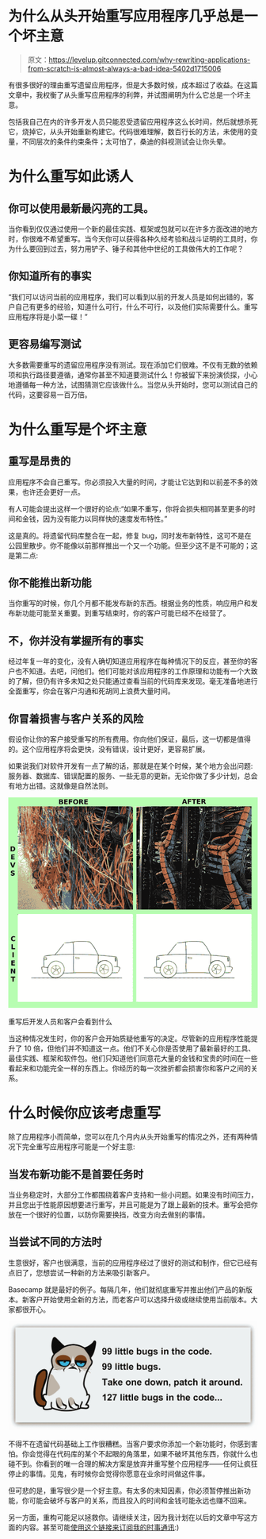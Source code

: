 # 为什么从头开始重写应用程序几乎总是一个坏主意

> 原文：<https://levelup.gitconnected.com/why-rewriting-applications-from-scratch-is-almost-always-a-bad-idea-5402d1715006>

有很多很好的理由重写遗留应用程序，但是大多数时候，成本超过了收益。在这篇文章中，我权衡了从头重写应用程序的利弊，并试图阐明为什么它总是一个坏主意。

包括我自己在内的许多开发人员只能忍受遗留应用程序这么长时间，然后就想杀死它，烧掉它，从头开始重新构建它。代码很难理解，数百行长的方法，未使用的变量，不同层次的条件约束条件；太可怕了，桑迪的斜视测试会让你头晕。

# 为什么重写如此诱人

## 你可以使用最新最闪亮的工具。

当你看到仅仅通过使用一个新的最佳实践、框架或包就可以在许多方面改进的地方时，你很难不希望重写。当今天你可以获得各种久经考验和战斗证明的工具时，你为什么要回到过去，努力用铲子、锤子和其他中世纪的工具做伟大的工作呢？

## 你知道所有的事实

“我们可以访问当前的应用程序，我们可以看到以前的开发人员是如何出错的，客户自己有更多的经验，知道什么可行，什么不可行，以及他们实际需要什么。重写应用程序将是小菜一碟！”

## 更容易编写测试

大多数需要重写的遗留应用程序没有测试。现在添加它们很难。不仅有无数的依赖项和执行路径要遵循，通常你甚至不知道要测试什么！你被留下来扮演侦探，小心地遵循每一种方法，试图猜测它应该做什么。当您从头开始时，您可以测试自己的代码，这要容易一百万倍。

# 为什么重写是个坏主意

## 重写是昂贵的

应用程序不会自己重写。你必须投入大量的时间，才能让它达到和以前差不多的效果，也许还会更好一点。

有人可能会提出这样一个很好的论点:“如果不重写，你将会损失相同甚至更多的时间和金钱，因为没有能力以同样快的速度发布特性。”

这是真的。将遗留代码库整合在一起，修复 bug，同时发布新特性，这可不是在公园里散步。你不能像以前那样推出一个又一个功能。但至少这不是不可能的；这是第二点:

## 你不能推出新功能

当你重写的时候，你几个月都不能发布新的东西。根据业务的性质，响应用户和发布新功能可能至关重要。到重写结束时，你的客户可能已经不在经营了。

## 不，你并没有掌握所有的事实

经过年复一年的变化，没有人确切知道应用程序在每种情况下的反应，甚至你的客户也不知道。去吧，问他们。他们可能对该应用程序的工作原理和功能有一个大致的了解，但仍有许多未知之处只能通过查看当前的代码库来发现。毫无准备地进行全面重写，你会在客户沟通和死胡同上浪费大量时间。

## 你冒着损害与客户关系的风险

假设你让你的客户接受重写的所有费用。你向他们保证，最后，这一切都是值得的。这个应用程序将会更快，没有错误，设计更好，更容易扩展。

如果说我们对软件开发有一点了解的话，那就是在某个时候，某个地方会出问题:服务器、数据库、错误配置的服务、一些无意的更新。无论你做了多少计划，总会有地方出错。这就像是自然法则。

![](img/0f3a3f4525ad3830250f276738101dec.png)

重写后开发人员和客户会看到什么

当这种情况发生时，你的客户会开始质疑他重写的决定。尽管新的应用程序性能提升了 10 倍，但他们并不知道这一点。他们不关心你是否使用了最新最好的工具、最佳实践、框架和软件包。他们只知道他们同意花大量的金钱和宝贵的时间在一些看起来和功能完全一样的东西上。你经历的每一次挫折都会损害你和客户之间的关系。

# 什么时候你应该考虑重写

除了应用程序小而简单，您可以在几个月内从头开始重写的情况之外，还有两种情况下完全重写应用程序可能是一个好主意:

## 当发布新功能不是首要任务时

当业务稳定时，大部分工作都围绕着客户支持和一些小问题。如果没有时间压力，并且您出于性能原因想要进行重写，并且可能是为了跟上最新的技术。重写会把你放在一个很好的位置，以防你需要换挡，改变方向去做别的事情。

## 当尝试不同的方法时

生意很好，客户也很满意，当前的应用程序经过了很好的测试和制作，但它已经有点旧了，您想尝试一种新的方法来吸引新客户。

Basecamp 就是最好的例子。每隔几年，他们就彻底重写并推出他们产品的新版本。新客户开始使用全新的方法，而老客户可以选择升级或继续使用当前版本。大家都很开心。

![](img/a8d53d31ffded53aac0dd6f0d507dcfe.png)

不得不在遗留代码基础上工作很糟糕。当客户要求你添加一个新功能时，你感到害怕。你会觉得在代码库的某个不起眼的角落里，如果不破坏其他东西，你就什么也碰不到。你看到的唯一合理的解决方案是放弃并重写整个应用程序——任何让疯狂停止的事情。见鬼，有时候你会觉得你愿意在业余时间做这件事。

但可悲的是，重写很少是一个好主意。有太多的未知因素，你必须暂停推出新功能，你可能会破坏与客户的关系，而且投入的时间和金钱可能永远也赚不回来。

另一方面，重构可能足以拯救你。请继续关注，因为我计划在以后的文章中写这方面的内容。甚至可能[使用这个链接来订阅我的时事通讯](http://eepurl.com/gMtlV1):)